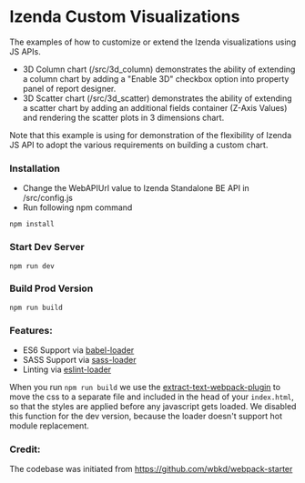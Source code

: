 # Izenda Custom Visualizations

The examples of how to customize or extend the Izenda visualizations using JS APIs.

- 3D Column chart (/src/3d_column) demonstrates the ability of extending a column chart by adding a "Enable 3D" checkbox option into property panel of report designer.
- 3D Scatter chart (/src/3d_scatter) demonstrates the ability of extending a scatter chart by adding an additional fields container (Z-Axis Values) and rendering the scatter plots in 3 dimensions chart.

Note that this example is using for demonstration of the flexibility of Izenda JS API to adopt the various requirements on building a custom chart.

### Installation

- Change the WebAPIUrl value to Izenda Standalone BE API in /src/config.js
- Run following npm command

```
npm install
```

### Start Dev Server

```
npm run dev
```

### Build Prod Version

```
npm run build
```

### Features:

- ES6 Support via [babel-loader](https://github.com/babel/babel-loader)
- SASS Support via [sass-loader](https://github.com/jtangelder/sass-loader)
- Linting via [eslint-loader](https://github.com/MoOx/eslint-loader)

When you run `npm run build` we use the [extract-text-webpack-plugin](https://github.com/webpack/extract-text-webpack-plugin) to move the css to a separate file and included in the head of your `index.html`, so that the styles are applied before any javascript gets loaded. We disabled this function for the dev version, because the loader doesn't support hot module replacement.

### Credit:

The codebase was initiated from https://github.com/wbkd/webpack-starter
